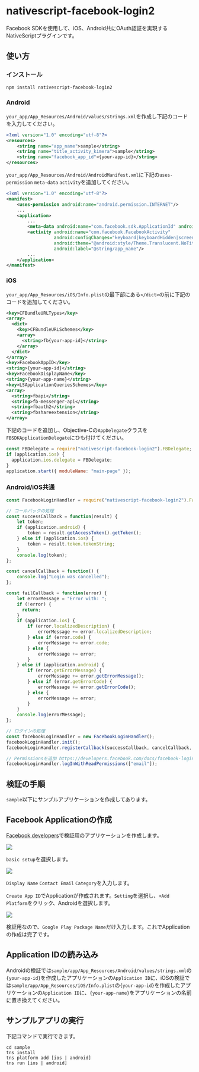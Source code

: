 # nativescript-facebook-login2

Facebook SDKを使用して、iOS、Android共にOAuth認証を実現するNativeScriptプラグインです。

## 使い方

### インストール

```bash
npm install nativescript-facebook-login2
```

### Android

`your_app/App_Resources/Android/values/strings.xml`を作成し下記のコードを入力してください。

```xml
<?xml version="1.0" encoding="utf-8"?>
<resources>
    <string name="app_name">sample</string>
    <string name="title_activity_kimera">sample</string>
    <string name="facebook_app_id">{your-app-id}</string>
</resources>
```

`your_app/App_Resources/Android/AndroidManifest.xml`に下記の`uses-permission` `meta-data` `activity`を追加してください。

```xml
<?xml version="1.0" encoding="utf-8"?>
<manifest>
	<uses-permission android:name="android.permission.INTERNET"/>
    ...
	<application>
        ...
		<meta-data android:name="com.facebook.sdk.ApplicationId" android:value="@string/facebook_app_id"/>
		<activity android:name="com.facebook.FacebookActivity"
		          android:configChanges="keyboard|keyboardHidden|screenLayout|screenSize|orientation"
		          android:theme="@android:style/Theme.Translucent.NoTitleBar"
		          android:label="@string/app_name"/>
        ...
	</application>
</manifest>
```

### iOS

`your_app/App_Resources/iOS/Info.plist`の最下部にある`</dict>`の前に下記のコードを追加してください。

```xml
<key>CFBundleURLTypes</key>
<array>
  <dict>
    <key>CFBundleURLSchemes</key>
    <array>
      <string>fb{your-app-id}</string>
    </array>
  </dict>
</array>
<key>FacebookAppID</key>
<string>{your-app-id}</string>
<key>FacebookDisplayName</key>
<string>{your-app-name}</string>
<key>LSApplicationQueriesSchemes</key>
<array>
  <string>fbapi</string>
  <string>fb-messenger-api</string>
  <string>fbauth2</string>
  <string>fbshareextension</string>
</array>
```

下記のコードを追加し、Objective-Cの`AppDelegate`クラスを`FBSDKApplicationDelegate`にひも付けてください。

```js
const FBDelegate = require("nativescript-facebook-login2").FBDelegate;
if (application.ios) {
  application.ios.delegate = FBDelegate;
}
application.start({ moduleName: "main-page" });
```

### Android/iOS共通

```js
const FacebookLoginHandler = require("nativescript-facebook-login2").FacebookLoginHandler;

// コールバックの処理
const successCallback = function(result) {
    let token;
    if (application.android) {
        token = result.getAccessToken().getToken();
    } else if (application.ios) {
        token = result.token.tokenString;
    }
    console.log(token);
};

const cancelCallback = function() {
    console.log("Login was cancelled");
};

const failCallback = function(error) {
    let errorMessage = "Error with: ";
    if (!error) {
      return;
    }
    if (application.ios) {
        if (error.localizedDescription) {
            errorMessage += error.localizedDescription;
        } else if (error.code) {
            errorMessage += error.code;
        } else {
            errorMessage += error;
        }
    } else if (application.android) {
        if (error.getErrorMessage) {
            errorMessage += error.getErrorMessage();
        } else if (error.getErrorCode) {
            errorMessage += error.getErrorCode();
        } else {
            errorMessage += error;
        }
    }
    console.log(errorMessage);
};

// ログインの処理
const facebookLoginHandler = new FacebookLoginHandler();
facebookLoginHandler.init();
facebookLoginHandler.registerCallback(successCallback, cancelCallback, failCallback);

// Permissionsを追加 https://developers.facebook.com/docs/facebook-login/permissions
facebookLoginHandler.logInWithReadPermissions(["email"]);
```


## 検証の手順

`sample`以下にサンプルアプリケーションを作成してあります。

## Facebook Applicationの作成

[Facebook developers](https://developers.facebook.com/)で検証用のアプリケーションを作成します。

![](./images/fb_app_create.png)

`basic setup`を選択します。

![](./images/fb_app_create2.png)

`Display Name` `Contact Email` `Category`を入力します。

`Create App ID`でApplicationが作成されます。`Setting`を選択し、`+Add Platform`をクリック、Androidを選択します。

![](./images/fb_app_create3.png)

検証用なので、`Google Play Package Name`だけ入力します。これでApplicationの作成は完了です。

## Application IDの読み込み

Androidの検証では`sample/app/App_Resources/Android/values/strings.xml`の`{your-app-id}`を作成したアプリケーションの`Application ID`に、iOSの検証では`sample/app/App_Resources/iOS/Info.plist`の`{your-app-id}`を作成したアプリケーションの`Application ID`に、`{your-app-name}`をアプリケーションの名前に置き換えてください。

## サンプルアプリの実行

下記コマンドで実行できます。

```
cd sample
tns install
tns platform add [ios | android]
tns run [ios | android]
```
